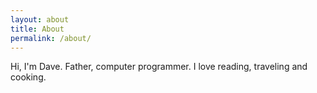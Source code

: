 ```yaml
---
layout: about
title: About
permalink: /about/
---
```


Hi, I'm Dave. Father, computer programmer. I love reading, traveling and cooking.

